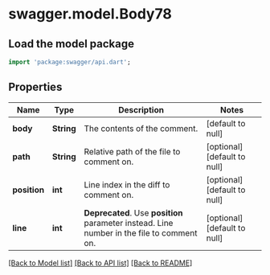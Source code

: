 # swagger.model.Body78

## Load the model package
```dart
import 'package:swagger/api.dart';
```

## Properties
Name | Type | Description | Notes
------------ | ------------- | ------------- | -------------
**body** | **String** | The contents of the comment. | [default to null]
**path** | **String** | Relative path of the file to comment on. | [optional] [default to null]
**position** | **int** | Line index in the diff to comment on. | [optional] [default to null]
**line** | **int** | **Deprecated**. Use **position** parameter instead. Line number in the file to comment on. | [optional] [default to null]

[[Back to Model list]](../README.md#documentation-for-models) [[Back to API list]](../README.md#documentation-for-api-endpoints) [[Back to README]](../README.md)

